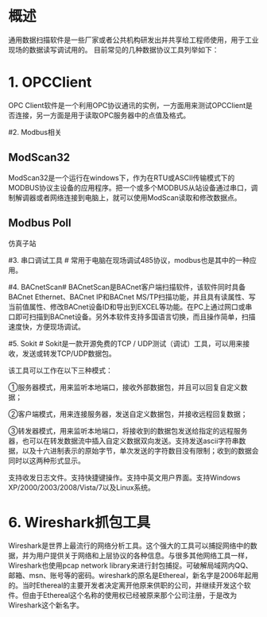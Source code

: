 # 概述 #

通用数据扫描软件是一些厂家或者公共机构研发出并共享给工程师使用，用于工业现场的数据读写调试用的。
目前常见的几种数据协议工具列举如下：

# 1. OPCClient #


OPC Client软件是一个利用OPC协议通讯的实例，一方面用来测试OPCClient是否连接，另一方面是用于读取OPC服务器中的点值及格式。

#2. Modbus相关

## ModScan32 ##
ModScan32是一个运行在windows下，作为在RTU或ASCII传输模式下的MODBUS协议主设备的应用程序。把一个或多个MODBUS从站设备通过串口，调制解调器或者网络连接到电脑上，就可以使用ModScan读取和修改数据点。

## Modbus Poll ##
  仿真子站
  
#3. 串口调试工具 #
  常用于电脑在现场调试485协议，modbus也是其中的一种应用。

#4. BACnetScan#
BACnetScan是BACnet客户端扫描软件，该软件同时具备BACnet Ethernet、BACnet IP和BACnet MS/TP扫描功能，并且具有读属性、写当前值属性、修改BACnet设备ID和导出到EXCEL等功能。在PC上通过网口或串口即可扫描到BACnet设备。另外本软件支持多国语言切换，而且操作简单，扫描速度快，方便现场调试。

#5. Sokit #
Sokit是一款开源免费的TCP / UDP测试（调试）工具，可以用来接收，发送或转发TCP/UDP数据包。

该工具可以工作在以下三种模式：

①服务器模式，用来监听本地端口，接收外部数据包，并且可以回复自定义数据；

②客户端模式，用来连接服务器，发送自定义数据包，并接收远程回复数据；

③转发器模式，用来监听本地端口，将接收到的数据包发送给指定的远程服务器，也可以在转发数据流中插入自定义数据双向发送。支持发送ascii字符串数据，以及十六进制表示的原始字节，单次发送的字符数目没有限制；收到的数据会同时以这两种形式显示。

支持收发日志文件。支持快捷键操作。支持中英文用户界面。支持Windows XP/2000/2003/2008/Vista/7以及Linux系统。

# 6. Wireshark抓包工具 #
Wireshark是世界上最流行的网络分析工具。这个强大的工具可以捕捉网络中的数据，并为用户提供关于网络和上层协议的各种信息。与很多其他网络工具一样，Wireshark也使用pcap network library来进行封包捕捉。可破解局域网内QQ、邮箱、msn、账号等的密码。wireshark的原名是Ethereal，新名字是2006年起用的。当时Ethereal的主要开发者决定离开他原来供职的公司，并继续开发这个软件。但由于Ethereal这个名称的使用权已经被原来那个公司注册，于是改为Wireshark这个新名字。